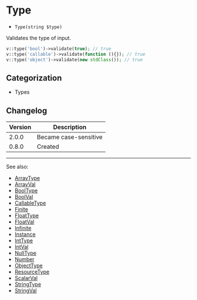 # Type

- `Type(string $type)`

Validates the type of input.

```php
v::type('bool')->validate(true); // true
v::type('callable')->validate(function (){}); // true
v::type('object')->validate(new stdClass()); // true
```

## Categorization

- Types

## Changelog

Version | Description
--------|-------------
  2.0.0 | Became case-sensitive
  0.8.0 | Created

***
See also:

- [ArrayType](ArrayType.md)
- [ArrayVal](ArrayVal.md)
- [BoolType](BoolType.md)
- [BoolVal](BoolVal.md)
- [CallableType](CallableType.md)
- [Finite](Finite.md)
- [FloatType](FloatType.md)
- [FloatVal](FloatVal.md)
- [Infinite](Infinite.md)
- [Instance](Instance.md)
- [IntType](IntType.md)
- [IntVal](IntVal.md)
- [NullType](NullType.md)
- [Number](Number.md)
- [ObjectType](ObjectType.md)
- [ResourceType](ResourceType.md)
- [ScalarVal](ScalarVal.md)
- [StringType](StringType.md)
- [StringVal](StringVal.md)
